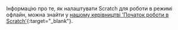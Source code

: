 Інформацію про те, як налаштувати Scratch для роботи в режимі офлайн, можна знайти у [нашому керівництві 'Початок роботи в Scratch'](https://projects.raspberrypi.org/uk-UA/projects/getting-started-scratch/1){:target="_blank"}.
